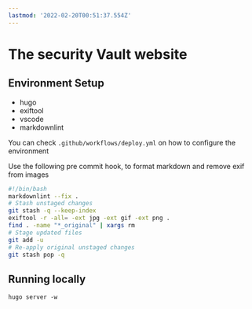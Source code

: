 ```yaml
---
lastmod: '2022-02-20T00:51:37.554Z'
---
```

# The security Vault website

## Environment Setup

* hugo
* exiftool
* vscode
* markdownlint

You can check `.github/workflows/deploy.yml` on how to configure the environment

Use the following pre commit hook, to format markdown and remove exif from images

```bash
#!/bin/bash
markdownlint --fix .
# Stash unstaged changes
git stash -q --keep-index
exiftool -r -all= -ext jpg -ext gif -ext png .
find . -name "*_original" | xargs rm
# Stage updated files
git add -u
# Re-apply original unstaged changes
git stash pop -q
```

## Running locally

```
hugo server -w
```
